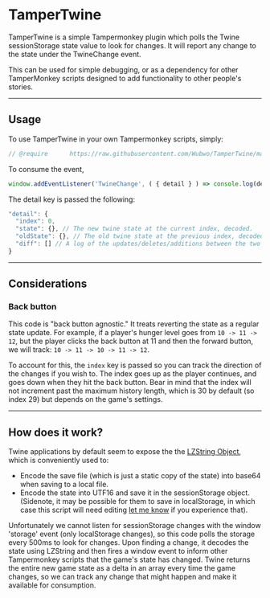 # TamperTwine

TamperTwine is a simple Tampermonkey plugin which polls the Twine sessionStorage state value to look for changes. It will report any change to the state under the TwineChange event.

This can be used for simple debugging, or as a dependency for other TamperMonkey scripts designed to add functionality to other people's stories.

------
## Usage

To use TamperTwine in your own Tampermonkey scripts, simply:

```js
// @require      https://raw.githubusercontent.com/Wubwo/TamperTwine/main/TamperTwine.js
````

To consume the event,

```js
window.addEventListener('TwineChange', ( { detail } ) => console.log(detail))
```

The detail key is passed the following:

```js
"detail": {
  "index": 0,
  "state": {}, // The new twine state at the current index, decoded.
  "oldState": {}, // The old twine state at the previous index, decoded.
  "diff": [] // A log of the updates/deletes/additions between the two states.
}
```
---
## Considerations
### Back button
This code is "back button agnostic." It treats reverting the state as a regular state update. For example, if a player's hunger level goes from `10 -> 11 -> 12`, but the player clicks the back button at 11 and then the forward button, we will track: `10 -> 11 -> 10 -> 11 -> 12`.

To account for this, the `index` key is passed so you can track the direction of the changes if you wish to. The index goes up as the player continues, and goes down when they hit the back button. Bear in mind that the index will not increment past the maximum history length, which is 30 by default (so index 29) but depends on the game's settings.

---
## How does it work?
Twine applications by default seem to expose the the [LZString Object](https://www.npmjs.com/package/lz-string), which is conveniently used to:
* Encode the save file (which is just a static copy of the state) into base64 when saving to a local file.
* Encode the state into UTF16 and save it in the sessionStorage object. (Sidenote, it may be possible for them to save in localStorage, in which case this script will need editing [let me know](https://github.com/Wubwo/TamperTwine/issues) if you experience that).

Unfortunately we cannot listen for sessionStorage changes with the window 'storage' event (only localStorage changes), so this code polls the storage every 500ms to look for changes. Upon finding a change, it decodes the state using LZString and then fires a window event to inform other Tampermonkey scripts that the game's state has changed. Twine returns the entire new game state as a delta in an array every time the game changes, so we can track any change that might happen and make it available for consumption.
